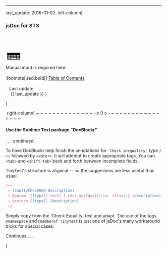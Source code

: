 ---
last_update: 2016-01-02
 .left-column[
  ### jsDoc for ST3
  <br /><br /><div class='input_type_indicator'><img src='./fragments/typer.png' /><br />Manual input is required here.</div><br />
.footnote[.red.bold[] [
Table of Contents](./toc.html)
<br />
<br />&nbsp; &nbsp;Last update
<br />&nbsp; &nbsp; {{ last_update  }}
]
<!-- H -->]
.right-column[
~ ~ ~ ~ ~ ~ ~ ~ ~ ~ ~ ~ ~ ~ - o 0 o - ~ ~ ~ ~ ~ ~ ~ ~ ~ ~ ~ ~ ~ ~ ~ ~

#### Use the Sublime Text package "DocBlockr"

. . . continued.

To have DocBlockr help finish the annotations for ```'Check inequality'``` type ```/∗∗``` followed by ```<enter>```. It will attempt to create appropriate tags.  You can ```<tab>``` and ```<shift-tab>``` back and forth between incomplete fields.

TinyTest's structure is atypical -- so the suggestions are less useful than usual.

```javascript
/∗∗
 ∗ [sanityCheckNEQ description]
 ∗ @param  {[type]} test) { test.notEqual(true, false);} [description]
 ∗ @return {[type]} [description]
 ∗/
```

Simply copy from the 'Check Equality' test and adapt.  The use of the tags ```@namespace``` and ```@memberof Tinytest``` is just one of jsDoc's many workaround tricks for special cases.

Continues . . .
<!-- B -->
]
